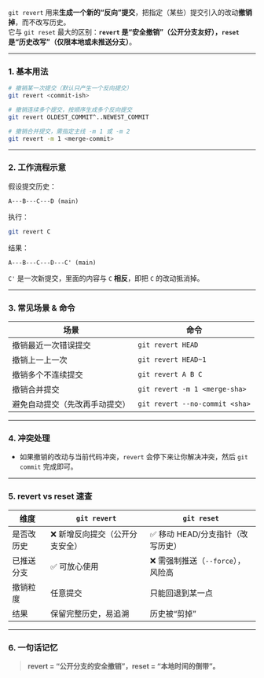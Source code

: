 `git revert` 用来**生成一个新的“反向”提交**，把指定（某些）提交引入的改动**撤销掉**，而不改写历史。  
它与 `git reset` 最大的区别：**`revert` 是“安全撤销”（公开分支友好），`reset` 是“历史改写”（仅限本地或未推送分支）**。

---

### 1. 基本用法
```bash
# 撤销某一次提交（默认只产生一个反向提交）
git revert <commit-ish>

# 撤销连续多个提交，按顺序生成多个反向提交
git revert OLDEST_COMMIT^..NEWEST_COMMIT

# 撤销合并提交，需指定主线 -m 1 或 -m 2
git revert -m 1 <merge-commit>
```

---

### 2. 工作流程示意
假设提交历史：
```
A---B---C---D (main)
```
执行：
```bash
git revert C
```
结果：
```
A---B---C---D---C' (main)
```
`C'` 是一次新提交，里面的内容与 `C` **相反**，即把 `C` 的改动抵消掉。

---

### 3. 常见场景 & 命令
| 场景 | 命令 |
|---|---|
| 撤销最近一次错误提交 | `git revert HEAD` |
| 撤销上一上一次 | `git revert HEAD~1` |
| 撤销多个不连续提交 | `git revert A B C` |
| 撤销合并提交 | `git revert -m 1 <merge-sha>` |
| 避免自动提交（先改再手动提交） | `git revert --no-commit <sha>` |

---

### 4. 冲突处理
- 如果撤销的改动与当前代码冲突，`revert` 会停下来让你解决冲突，然后 `git commit` 完成即可。

---

### 5. revert vs reset 速查
| 维度 | `git revert` | `git reset` |
|---|---|---|
| 是否改历史 | ❌ 新增反向提交（公开分支安全） | ✅ 移动 HEAD/分支指针（改写历史） |
| 已推送分支 | ✅ 可放心使用 | ❌ 需强制推送（`--force`），风险高 |
| 撤销粒度 | 任意提交 | 只能回退到某一点 |
| 结果 | 保留完整历史，易追溯 | 历史被“剪掉” |

---

### 6. 一句话记忆
> **revert = “公开分支的安全撤销”，reset = “本地时间的倒带”。**
